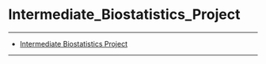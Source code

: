 # Intermediate_Biostatistics_Project

***
- [Intermediate Biostatistics Project](http://rpubs.com/Yousuf/436025)

***
